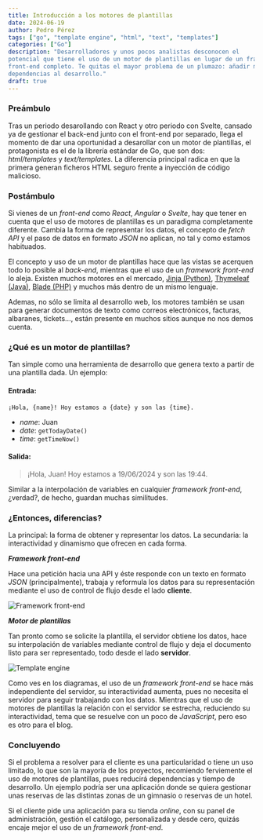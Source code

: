```yaml
---
title: Introducción a los motores de plantillas
date: 2024-06-19
author: Pedro Pérez
tags: ["go", "template engine", "html", "text", "templates"]
categories: ["Go"]
description: "Desarrolladores y unos pocos analistas desconocen el
potencial que tiene el uso de un motor de plantillas en lugar de un framework
front-end completo. Te quitas el mayor problema de un plumazo: añadir más
dependencias al desarrollo."
draft: true
---
```


### Preámbulo

Tras un periodo desarollando con React y otro periodo con Svelte, cansado ya de
gestionar el back-end junto con el front-end por separado, llega el momento de
dar una oportunidad a desarollar con un motor de plantillas, el protagonista es
el de la librería estándar de Go, que son dos: _html/templates_ y 
_text/templates_. La diferencia principal radica en que la primera generan
ficheros HTML seguro frente a inyección de código malicioso.


### Postámbulo

Si vienes de un _front-end_ como _React_, _Angular_ o _Svelte_, hay que tener en
cuenta que el uso de motores de plantillas es un paradigma completamente
diferente. Cambia la forma de representar los datos, el concepto de _fetch API_
y el paso de datos en formato _JSON_ no aplican, no tal y como estamos
habituados.

El concepto y uso de un motor de plantillas hace que las vistas se acerquen todo
lo posible al _back-end_, mientras que el uso de un _framework front-end_ lo
aleja. Existen muchos motores en el mercado, [Jinja (Python)](https://jinja.palletsprojects.com/en/3.1.x/), 
[Thymeleaf (Java)](https://www.thymeleaf.org/), 
[Blade (PHP)](https://laravel.com/docs/11.x/blade#supercharging-blade-with-livewire)
y muchos más dentro de un mismo lenguaje.

Ademas, no sólo se limita al desarrollo web, los motores también se usan 
para generar documentos de texto como correos electrónicos, facturas, albaranes, 
tickets..., están presente en muchos sitios aunque no nos demos cuenta.

### ¿Qué es un motor de plantillas?

Tan simple como una herramienta de desarrollo que genera texto a partir de una 
plantilla dada. Un ejemplo:

#### Entrada:
```text
¡Hola, {name}! Hoy estamos a {date} y son las {time}.
```
- *name*: Juan
- *date*: `getTodayDate()`
- *time*: `getTimeNow()`

#### Salida:
> ¡Hola, Juan! Hoy estamos a 19/06/2024 y son las 19:44.

Similar a la interpolación de variables en cualquier _framework front-end_,
¿verdad?, de hecho, guardan muchas similitudes.

### ¿Entonces, diferencias?

La principal: la forma de obtener y representar los datos. La secundaria: la
interactividad y dinamismo que ofrecen en cada forma.

**_Framework front-end_**

Hace una petición hacia una API y éste responde con un texto en formato _JSON_ (principalmente), trabaja y reformula los datos para su representación mediante
el uso de control de flujo desde el lado **cliente**.

![Framework front-end](/image/20240619-framework-front-end.png)

**_Motor de plantillas_**

Tan pronto como se solicite la plantilla, el servidor obtiene los datos, hace su
interpolación de variables mediante control de flujo y deja el documento listo
para ser representado, todo desde el lado **servidor**.

![Template engine](/image/20240619-template-engine.png)

Como ves en los diagramas, el uso de un _framework front-end_ se hace más
independiente del servidor, su interactividad aumenta, pues no necesita el
servidor para seguir trabajando con los datos. Mientras que el uso de motores de 
plantillas la relación con el servidor se estrecha, reduciendo su 
interactividad, tema que se resuelve con un poco de _JavaScript_, pero eso es 
otro para el blog.

### Concluyendo

Si el problema a resolver para el cliente es una particularidad o tiene un uso
limitado, lo que son la mayoría de los proyectos, recomiendo ferviemente el uso 
de motores de plantillas, pues reducirá dependencias y tiempo de desarrollo.
Un ejemplo podría ser una aplicación donde se quiera gestionar unas reservas de 
las distintas zonas de un gimnasio o reservas de un hotel.

Si el cliente pide una aplicación para su tienda _online_, con su panel de 
administración, gestión el catálogo, personalizada y desde cero, quizás encaje
mejor el uso de un _framework front-end_.


